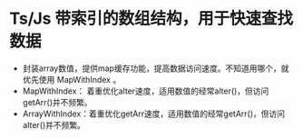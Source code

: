 # Ts/Js 带索引的数组结构，用于快速查找数据

 * 封装array数值，提供map缓存功能，提高数据访问速度。不知道用哪个，就优先使用 MapWithIndex 。
 * MapWithIndex： 着重优化alter速度，适用数值的经常alter()，但访问getArr()并不频繁。
 * ArrayWithIndex：着重优化getArr速度，适用数值的经常getArr()，但访问alter()并不频繁。